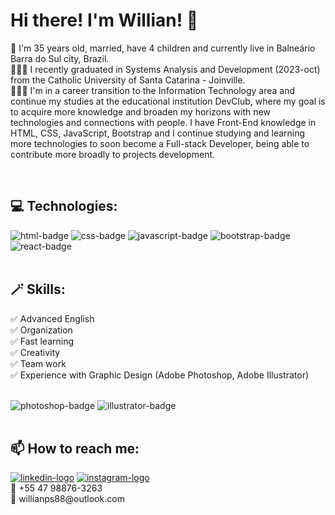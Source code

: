 <h1>Hi there! I'm Willian! 👋</h1>
<div>
  <p>🙂 I'm 35 years old, married, have 4 children and currently live in Balneário Barra do Sul city, Brazil.<br>
    🧑🏽‍🎓 I recently graduated in Systems Analysis and Development (2023-oct) from the Catholic University of Santa Catarina - Joinville.<br>
    👨🏽‍💻 I'm in a career transition to the Information Technology area and continue my studies at the educational institution DevClub, where my goal is to acquire more knowledge and broaden my horizons with new technologies and connections with people. I have Front-End knowledge in HTML, CSS, JavaScript, Bootstrap and I continue studying and learning more technologies to soon become a Full-stack Developer, being able to contribute more broadly to projects development.
  </p>
</div>
<br>

<div>
  <h2>💻 Technologies:</h2>
  <div>
    <img src="https://img.shields.io/badge/HTML5-E34F26?style=for-the-badge&logo=html5&logoColor=white" alt='html-badge'>
    <img src="https://img.shields.io/badge/CSS3-1572B6?style=for-the-badge&logo=css3&logoColor=white" alt='css-badge'>
    <img src="https://img.shields.io/badge/JavaScript-F7DF1E?style=for-the-badge&logo=javascript&logoColor=black" alt='javascript-badge'>
    <img src="https://img.shields.io/badge/Bootstrap-563D7C?style=for-the-badge&logo=bootstrap&logoColor=white" alt='bootstrap-badge'>
    <img src="https://img.shields.io/badge/React-20232A?style=for-the-badge&logo=react&logoColor=61DAFB" alt='react-badge'>
  </div>
</div>
<br>

<div>
  <h2>🪄 Skills:</h2>
  <p>
    ✅ Advanced English
    <br>
    ✅ Organization
    <br>
    ✅ Fast learning
    <br>
    ✅ Creativity
    <br>
    ✅ Team work
    <br>
    ✅ Experience with Graphic Design (Adobe Photoshop, Adobe Illustrator)
  </p>
  <br>
  <img src='https://img.shields.io/badge/Adobe%20Photoshop-31A8FF?style=for-the-badge&logo=Adobe%20Photoshop&logoColor=black' alt='photoshop-badge'>
  <img src='https://img.shields.io/badge/Adobe%20Illustrator-FF9A00?style=for-the-badge&logo=adobe%20illustrator&logoColor=white' alt='illustrator-badge'>
</div>
<br>

<div>
  <h2>📫 How to reach me:</h2>
  <a href="https://www.linkedin.com/in/willian-p-santos/"><img src="https://img.shields.io/badge/LinkedIn-0077B5?style=for-the-badge&logo=linkedin&logoColor=white" alt='linkedin-logo'></a>
  <a href="https://www.instagram.com/willian_pocinhos/"><img src="https://img.shields.io/badge/Instagram-E4405F?style=for-the-badge&logo=instagram&logoColor=white" alt='instagram-logo'></a>
  <br>
  📱 +55 47 98876-3263
  <br>
  📧 willianps88@outlook.com
</div>
